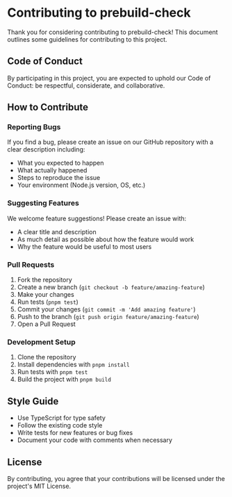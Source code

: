 # Contributing to prebuild-check

Thank you for considering contributing to prebuild-check! This document outlines some guidelines for contributing to this project.

## Code of Conduct

By participating in this project, you are expected to uphold our Code of Conduct: be respectful, considerate, and collaborative.

## How to Contribute

### Reporting Bugs

If you find a bug, please create an issue on our GitHub repository with a clear description including:

- What you expected to happen
- What actually happened
- Steps to reproduce the issue
- Your environment (Node.js version, OS, etc.)

### Suggesting Features

We welcome feature suggestions! Please create an issue with:

- A clear title and description
- As much detail as possible about how the feature would work
- Why the feature would be useful to most users

### Pull Requests

1. Fork the repository
2. Create a new branch (`git checkout -b feature/amazing-feature`)
3. Make your changes
4. Run tests (`pnpm test`)
5. Commit your changes (`git commit -m 'Add amazing feature'`)
6. Push to the branch (`git push origin feature/amazing-feature`)
7. Open a Pull Request

### Development Setup

1. Clone the repository
2. Install dependencies with `pnpm install`
3. Run tests with `pnpm test`
4. Build the project with `pnpm build`

## Style Guide

- Use TypeScript for type safety
- Follow the existing code style
- Write tests for new features or bug fixes
- Document your code with comments when necessary

## License

By contributing, you agree that your contributions will be licensed under the project's MIT License. 